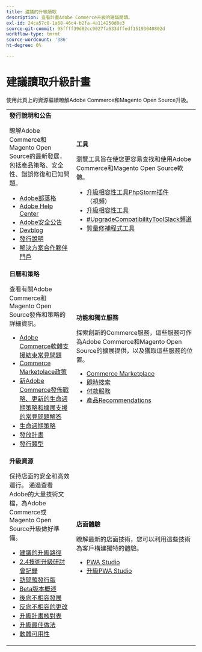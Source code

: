 ```yaml
---
title: 建議的升級讀取
description: 查看計畫Adobe Commerce升級的建議閱讀。
exl-id: 24ca57c0-1a68-46c4-b2fa-4a114250d0e3
source-git-commit: 95ffff39d82cc9027fa633dffedf15193040802d
workflow-type: tm+mt
source-wordcount: '386'
ht-degree: 0%

---
```


# 建議讀取升級計畫

使用此頁上的資源繼續瞭解Adobe Commerce和Magento Open Source升級。

<table>
  <tbody>
    <tr>
      <td><strong>發行說明和公告</strong>
        <p>瞭解Adobe Commerce和Magento Open Source的最新發展，包括產品策略、安全性、錯誤修復和已知問題。</p>
          <ul>
            <li><a href="https://blog.adobe.com/">Adobe部落格</a></li>
            <li><a href="https://experienceleague.adobe.com/docs/commerce-knowledge-base/kb/overview.html">Adobe Help Center</a></li>
            <li><a href="https://helpx.adobe.com/security/products/magento/apsb22-12.html">Adobe安全公告</a></li>
            <li><a href="https://community.magento.com/t5/Magento-DevBlog/bg-p/devblog">Devblog</a></li>
            <li><a href="https://experienceleague.adobe.com/docs/commerce-operations/release/notes/overview.html">發行說明</a></li>
            <li><a href="https://solutionpartners.adobe.com/solution-partners.html">解決方案合作夥伴門戶</a></li>
          </ul>
        </td>
      <td><strong>工具</strong>
        <p>瀏覽工具旨在使您更容易查找和使用Adobe Commerce和Magento Open Source軟體。</p>
          <ul>
            <li><a href="https://experienceleague.adobe.com/docs/commerce-learn/tutorials/uct-phpstorm.html">升級相容性工具PhpStorm插件</a> （視頻）</li>
            <li><a href="../upgrade-compatibility-tool/overview.md">升級相容性工具</a></li>
            <li><a href="https://magentocommeng.slack.com/archives/C019Y143U9F">#UpgradeCompatibilityToolSlack頻道</a></li>
            <li><a href="../../tools/quality-patches-tool/usage.md">質量修補程式工具</a></li>
          </ul>
      </td>
    </tr>
    <tr>
      <td><strong>日曆和策略</strong>
        <p>查看有關Adobe Commerce和Magento Open Source發佈和策略的詳細資訊。</p>
          <ul>
            <li><a href="https://experienceleague.adobe.com/docs/commerce-knowledge-base/kb/faq/adobe-commerce-eos-policy-faq.html">Adobe Commerce軟體支援結束常見問題</a></li>
            <li><a href="https://marketplacesupport.magento.com/hc/en-us/articles/4413722432653">Commerce Marketplace政策</a></li>
            <li><a href="https://experienceleague.adobe.com/docs/commerce-knowledge-base/kb/faq/adobe-commerce-release-strategy-lifecycle-policy.html">新Adobe Commerce發佈戰略、更新的生命週期策略和擴展支援的常見問題解答</a></li>
            <li><a href="https://www.adobe.com/content/dam/cc/en/legal/terms/enterprise/pdfs/Adobe-Commerce-Software-Lifecycle-Policy.pdf">生命週期策略</a></li>
            <li><a href="../../release/schedule.md">發放計畫</a></li>
            <li><a href="../../release/versioning-policy.md">發行類型</a></li>
          </ul>
        </td>
      <td><strong>功能和獨立服務</strong>
        <p>探索創新的Commerce服務，這些服務可作為Adobe Commerce和Magento Open Source的擴展提供，以及獲取這些服務的位置。</p>
          <ul>
            <li><a href="https://marketplace.magento.com/">Commerce Marketplace</a></li>
            <li><a href="https://marketplace.magento.com/magento-live-search.html">即時搜索</a></li>
            <li><a href="https://marketplace.magento.com/magento-payment-services.html">付款服務</a></li>
            <li><a href="https://marketplace.magento.com/magento-product-recommendations.html">產品Recommendations</a></li>
          </ul>
      </td>
    </tr>
    <tr>
      <td><strong>升級資源</strong>
        <p>保持店面的安全和高效運行。 通過查看Adobe的大量技術文檔，為Adobe Commerce或Magento Open Source升級做好準備。</p>
          <ul>
            <li><a href="recommended-upgrade-paths.md">建議的升級路徑</a></li>
            <li><a href="https://experienceleague.adobe.com/docs/commerce-learn/tutorials/upgrade-workshop.html?lang=en">2.4技術升級研討會記錄</a></li>
            <li><a href="https://experienceleague.adobe.com/docs/commerce-knowledge-base/kb/troubleshooting/miscellaneous/cannot-access-the-latest-magento-commerce-pre-release.html">訪問預發行版</a></li>
            <li><a href="../../release/beta.md">Beta版本概述</a></li>
            <li><a href="https://developer.adobe.com/commerce/contributor/guides/code-contributions/backward-compatibility-policy/">後向不相容發展</a></li>
            <li><a href="https://developer.adobe.com/commerce/php/development/backward-incompatible-changes/highlights/">反向不相容的更改</a></li>
            <li><a href="../../implementation-playbook/best-practices/maintenance/upgrade-checklist.md">升級計畫核對表</a></li>
            <li><a href="../prepare/best-practices.md">升級最佳做法</a></li>
            <li><a href="../../release/product-availability.md">軟體可用性</a></li>
          </ul>
      </td>
      <td><strong>店面體驗</strong>
        <p>瞭解最新的店面技術，您可以利用這些技術為客戶構建獨特的體驗。</p>
          <ul>
            <li><a href="https://developer.adobe.com/commerce/pwa-studio/">PWA Studio</a></li>
            <li><a href="https://developer.adobe.com/commerce/pwa-studio/guides/upgrading-versions">升級PWA Studio</a></li>
          </ul>
      </td>
    </tr>
  </tbody>
</table>
